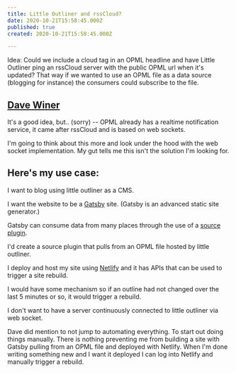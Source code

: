 ```yaml
---
title: Little Outliner and rssCloud?
date: 2020-10-21T15:58:45.000Z
published: true
created: 2020-10-21T15:58:45.000Z

---
```


Idea: Could we include a cloud tag in an OPML headline and have Little Outliner ping an rssCloud server with the public OPML url when it's updated? That way if we wanted to use an OPML file as a data source (blogging for instance) the consumers could subscribe to the file.

## [Dave Winer](http://scripting.com/2020/10/22.html#a165831)

It's a good idea, but.. (sorry) -- OPML already has a realtime notification service, it came after rssCloud and is based on web sockets.

I'm going to think about this more and look under the hood with the web socket implementation. My gut tells me this isn't the solution I'm looking for.

## Here's my use case:

I want to blog using little outliner as a CMS.

I want the website to be a [Gatsby](https://www.gatsbyjs.com/docs) site. (Gatsby is an advanced static site generator.)

Gatsby can consume data from many places through the use of a [source plugin](https://www.gatsbyjs.com/plugins/?=source).

I'd create a source plugin that pulls from an OPML file hosted by little outliner.

I deploy and host my site using [Netlify](https://www.netlify.com/) and it has APIs that can be used to trigger a site rebuild.

I would have some mechanism so if an outline had not changed over the last 5 minutes or so, it would trigger a rebuild.

I don't want to have a server continuously connected to little outliner via web socket.

Dave did mention to not jump to automating everything. To start out doing things manually. There is nothing preventing me from building a site with Gatsby pulling from an OPML file and deployed with Netlify.  When I'm done writing something new and I want it deployed I can log into Netlify and manually trigger a rebuild.

